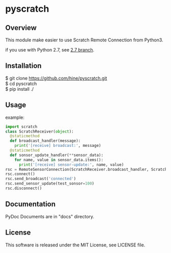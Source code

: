 # pyscratch

## Overview

This module make easier to use Scratch Remote Connection from Python3.  

if you use with Python 2.7, see [2.7 branch](https://github.com/hine/pyscratch/tree/2.7).

## Installation

$ git clone https://github.com/hine/pyscratch.git  
$ cd pyscratch  
$ pip install ./  

## Usage

example:  
```py
import scratch
class ScratchReceiver(object):
  @staticmethod
  def broadcast_handler(message):
    print('[receive] broadcast:', message)
  @staticmethod
  def sonsor_update_handler(**sensor_data):
    for name, value in sensor_data.items():
      print('[receive] sensor-update:', name, value)
rsc = RemoteSensorConnection(ScratchReceiver.broadcast_handler, ScratchReceiver.sonsor_update_handler)  
rsc.connect()  
rsc.send_broadcast('connected')  
rsc.send_sensor_update(test_sonsor=100)  
rsc.disconnect()  
```

## Documentation

PyDoc Documents are in "docs" directory.  

## License
This software is released under the MIT License, see LICENSE file.
